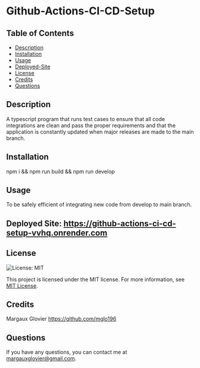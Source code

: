 # Github-Actions-CI-CD-Setup

## Table of Contents
- [Description](#description)
- [Installation](#installation)
- [Usage](#usage)
- [Deployed-Site](#deployed-site)
- [License](#license)
- [Credits](#credits)
- [Questions](#questions)

## Description
A typescript program that runs test cases to ensure that all code integrations are clean and pass the proper requirements and that the application is constantly updated when major releases are made to the main branch.

## Installation
npm i && npm run build && npm run develop 

## Usage
To be safely efficient of integrating new code from develop to main branch.

## Deployed Site: https://github-actions-ci-cd-setup-vvhq.onrender.com

## License
![License: MIT](https://img.shields.io/badge/License-MIT-yellow.svg)

This project is licensed under the MIT license. For more information, see [MIT License](https://opensource.org/licenses/MIT).



## Credits
Margaux Glovier https://github.com/mglo196

## Questions
If you have any questions, you can contact me at [margauxglovier@gmail.com](mailto:margauxglovier@gmail.com).
